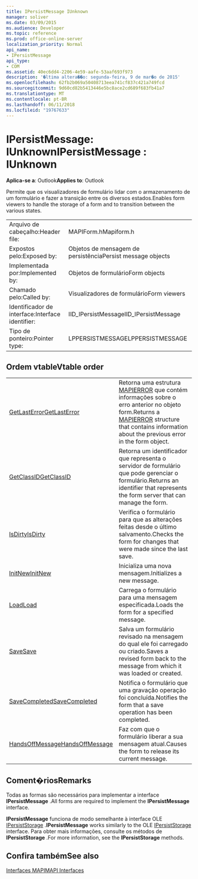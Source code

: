 ```yaml
---
title: IPersistMessage IUnknown
manager: soliver
ms.date: 03/09/2015
ms.audience: Developer
ms.topic: reference
ms.prod: office-online-server
localization_priority: Normal
api_name:
- IPersistMessage
api_type:
- COM
ms.assetid: 40ec6dd4-2206-4e59-aafe-53aaf693f973
description: '�ltima altera��o: segunda-feira, 9 de mar�o de 2015'
ms.openlocfilehash: 62fb2b069a50408713eea741cf837c421a749fcd
ms.sourcegitcommit: 9d60cd82b5413446e5bc8ace2cd689f683fb41a7
ms.translationtype: MT
ms.contentlocale: pt-BR
ms.lasthandoff: 06/11/2018
ms.locfileid: "19767633"
---
```

# <a name="ipersistmessage--iunknown"></a><span data-ttu-id="535ac-103">IPersistMessage: IUnknown</span><span class="sxs-lookup"><span data-stu-id="535ac-103">IPersistMessage : IUnknown</span></span>

  
  
<span data-ttu-id="535ac-104">**Aplica-se a**: Outlook</span><span class="sxs-lookup"><span data-stu-id="535ac-104">**Applies to**: Outlook</span></span> 
  
<span data-ttu-id="535ac-105">Permite que os visualizadores de formulário lidar com o armazenamento de um formulário e fazer a transição entre os diversos estados.</span><span class="sxs-lookup"><span data-stu-id="535ac-105">Enables form viewers to handle the storage of a form and to transition between the various states.</span></span>
  
|||
|:-----|:-----|
|<span data-ttu-id="535ac-106">Arquivo de cabeçalho:</span><span class="sxs-lookup"><span data-stu-id="535ac-106">Header file:</span></span>  <br/> |<span data-ttu-id="535ac-107">MAPIForm.h</span><span class="sxs-lookup"><span data-stu-id="535ac-107">Mapiform.h</span></span>  <br/> |
|<span data-ttu-id="535ac-108">Expostos pelo:</span><span class="sxs-lookup"><span data-stu-id="535ac-108">Exposed by:</span></span>  <br/> |<span data-ttu-id="535ac-109">Objetos de mensagem de persistência</span><span class="sxs-lookup"><span data-stu-id="535ac-109">Persist message objects</span></span>  <br/> |
|<span data-ttu-id="535ac-110">Implementada por:</span><span class="sxs-lookup"><span data-stu-id="535ac-110">Implemented by:</span></span>  <br/> |<span data-ttu-id="535ac-111">Objetos de formulário</span><span class="sxs-lookup"><span data-stu-id="535ac-111">Form objects</span></span>  <br/> |
|<span data-ttu-id="535ac-112">Chamado pelo:</span><span class="sxs-lookup"><span data-stu-id="535ac-112">Called by:</span></span>  <br/> |<span data-ttu-id="535ac-113">Visualizadores de formulário</span><span class="sxs-lookup"><span data-stu-id="535ac-113">Form viewers</span></span>  <br/> |
|<span data-ttu-id="535ac-114">Identificador de interface:</span><span class="sxs-lookup"><span data-stu-id="535ac-114">Interface identifier:</span></span>  <br/> |<span data-ttu-id="535ac-115">IID_IPersistMessage</span><span class="sxs-lookup"><span data-stu-id="535ac-115">IID_IPersistMessage</span></span>  <br/> |
|<span data-ttu-id="535ac-116">Tipo de ponteiro:</span><span class="sxs-lookup"><span data-stu-id="535ac-116">Pointer type:</span></span>  <br/> |<span data-ttu-id="535ac-117">LPPERSISTMESSAGE</span><span class="sxs-lookup"><span data-stu-id="535ac-117">LPPERSISTMESSAGE</span></span>  <br/> |
   
## <a name="vtable-order"></a><span data-ttu-id="535ac-118">Ordem vtable</span><span class="sxs-lookup"><span data-stu-id="535ac-118">Vtable order</span></span>

|||
|:-----|:-----|
|[<span data-ttu-id="535ac-119">GetLastError</span><span class="sxs-lookup"><span data-stu-id="535ac-119">GetLastError</span></span>](ipersistmessage-getlasterror.md) <br/> |<span data-ttu-id="535ac-120">Retorna uma estrutura [MAPIERROR](mapierror.md) que contém informações sobre o erro anterior no objeto form.</span><span class="sxs-lookup"><span data-stu-id="535ac-120">Returns a [MAPIERROR](mapierror.md) structure that contains information about the previous error in the form object.</span></span>  <br/> |
|[<span data-ttu-id="535ac-121">GetClassID</span><span class="sxs-lookup"><span data-stu-id="535ac-121">GetClassID</span></span>](ipersistmessage-getclassid.md) <br/> |<span data-ttu-id="535ac-122">Retorna um identificador que representa o servidor de formulário que pode gerenciar o formulário.</span><span class="sxs-lookup"><span data-stu-id="535ac-122">Returns an identifier that represents the form server that can manage the form.</span></span>  <br/> |
|[<span data-ttu-id="535ac-123">IsDirty</span><span class="sxs-lookup"><span data-stu-id="535ac-123">IsDirty</span></span>](ipersistmessage-isdirty.md) <br/> |<span data-ttu-id="535ac-124">Verifica o formulário para que as alterações feitas desde o último salvamento.</span><span class="sxs-lookup"><span data-stu-id="535ac-124">Checks the form for changes that were made since the last save.</span></span>  <br/> |
|[<span data-ttu-id="535ac-125">InitNew</span><span class="sxs-lookup"><span data-stu-id="535ac-125">InitNew</span></span>](ipersistmessage-initnew.md) <br/> |<span data-ttu-id="535ac-126">Inicializa uma nova mensagem.</span><span class="sxs-lookup"><span data-stu-id="535ac-126">Initializes a new message.</span></span>  <br/> |
|[<span data-ttu-id="535ac-127">Load</span><span class="sxs-lookup"><span data-stu-id="535ac-127">Load</span></span>](ipersistmessage-load.md) <br/> |<span data-ttu-id="535ac-128">Carrega o formulário para uma mensagem especificada.</span><span class="sxs-lookup"><span data-stu-id="535ac-128">Loads the form for a specified message.</span></span>  <br/> |
|[<span data-ttu-id="535ac-129">Save</span><span class="sxs-lookup"><span data-stu-id="535ac-129">Save</span></span>](ipersistmessage-save.md) <br/> |<span data-ttu-id="535ac-130">Salva um formulário revisado na mensagem do qual ele foi carregado ou criado.</span><span class="sxs-lookup"><span data-stu-id="535ac-130">Saves a revised form back to the message from which it was loaded or created.</span></span>  <br/> |
|[<span data-ttu-id="535ac-131">SaveCompleted</span><span class="sxs-lookup"><span data-stu-id="535ac-131">SaveCompleted</span></span>](ipersistmessage-savecompleted.md) <br/> |<span data-ttu-id="535ac-132">Notifica o formulário que uma gravação operação foi concluída.</span><span class="sxs-lookup"><span data-stu-id="535ac-132">Notifies the form that a save operation has been completed.</span></span>  <br/> |
|[<span data-ttu-id="535ac-133">HandsOffMessage</span><span class="sxs-lookup"><span data-stu-id="535ac-133">HandsOffMessage</span></span>](ipersistmessage-handsoffmessage.md) <br/> |<span data-ttu-id="535ac-134">Faz com que o formulário liberar a sua mensagem atual.</span><span class="sxs-lookup"><span data-stu-id="535ac-134">Causes the form to release its current message.</span></span>  <br/> |
   
## <a name="remarks"></a><span data-ttu-id="535ac-135">Coment�rios</span><span class="sxs-lookup"><span data-stu-id="535ac-135">Remarks</span></span>

<span data-ttu-id="535ac-136">Todas as formas são necessários para implementar a interface **IPersistMessage** .</span><span class="sxs-lookup"><span data-stu-id="535ac-136">All forms are required to implement the **IPersistMessage** interface.</span></span> 
  
 <span data-ttu-id="535ac-137">**IPersistMessage** funciona de modo semelhante à interface OLE [IPersistStorage](http://msdn.microsoft.com/library/1c1a20fc-c101-4cbc-a7a6-30613aa387d7%28Office.15%29.aspx) .</span><span class="sxs-lookup"><span data-stu-id="535ac-137">**IPersistMessage** works similarly to the OLE [IPersistStorage](http://msdn.microsoft.com/library/1c1a20fc-c101-4cbc-a7a6-30613aa387d7%28Office.15%29.aspx) interface.</span></span> <span data-ttu-id="535ac-138">Para obter mais informações, consulte os métodos de **IPersistStorage** .</span><span class="sxs-lookup"><span data-stu-id="535ac-138">For more information, see the **IPersistStorage** methods.</span></span> 
  
## <a name="see-also"></a><span data-ttu-id="535ac-139">Confira também</span><span class="sxs-lookup"><span data-stu-id="535ac-139">See also</span></span>



[<span data-ttu-id="535ac-140">Interfaces MAPI</span><span class="sxs-lookup"><span data-stu-id="535ac-140">MAPI Interfaces</span></span>](mapi-interfaces.md)

